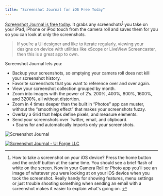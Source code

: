 ```yaml
---
title: "Screenshot Journal for iOS Free Today"
---
```

<p><a href="http://click.linksynergy.com/fs-bin/stat?id=6PFrOqNV4B8&offerid=146261&type=3&subid=0&tmpid=1826&RD_PARM1=http%253A%252F%252Fitunes.apple.com%252Fca%252Fapp%252Fscreenshot-journal%252Fid515287854%253Fmt%253D8%2526uo%253D4%2526partnerId%253D30" target="itunes_store">Screenshot Journal is free today</a>. It grabs any screenshots<sup id="fnref-20451:1"><a href="#fn-20451:1" rel="footnote">1</a></sup> you take on your iPad, iPhone or iPod touch from the camera roll and saves them for you so you can look at only the screenshots.</p>
<blockquote><p>
  If you’re a UI designer and like to iterate regularly, viewing your designs on device with utilities like xScope or LiveView Screencaster, then this is a great app to own.
</p></blockquote>
<p>Screenshot Journal lets you:</p>
<ul>
<li>Backup your screenshots, so emptying your camera roll does not kill your screenshot history.</li>
<li>Favorite screenshots that you want to reference over and over again.</li>
<li>View your screenshot collection grouped by month.</li>
<li>Zoom into images with the power of 2’s. 200%, 400%, 800%, 1600%, and 3200%, all without distortion.</li>
<li>Zoom in 4 times deeper than the built in “Photos” app can muster, without the “smoothing effect” that makes your screenshots fuzzy. </li>
<li>Overlay a Grid that helps define pixels, and measure elements. </li>
<li>Send your screenshots over Twitter, email, and clipboard.<br />
• Scans for and automatically imports only your screenshots.</li>
</ul>
<p><img src="https://chrisenns.com/wp-content/uploads/2012/05/screenshotjournal.jpg" alt="Screenshot Journal" title="Screenshot Journal" class="aligncenter size-full wp-image-20452" /></p>
<p><a href="http://click.linksynergy.com/fs-bin/stat?id=6PFrOqNV4B8&offerid=146261&type=3&subid=0&tmpid=1826&RD_PARM1=http%253A%252F%252Fitunes.apple.com%252Fca%252Fapp%252Fscreenshot-journal%252Fid515287854%253Fmt%253D8%2526uo%253D4%2526partnerId%253D30" target="itunes_store"><img src="http://r.mzstatic.com/images/web/linkmaker/badge_appstore-lrg.gif" alt="Screenshot Journal - UI Forge LLC" style="border: 0;"/></a></p>
<div class="footnotes">
<hr />
<ol>
<li id="fn-20451:1">
How to take a screenshot on your iOS device? Press the home button and the on/off button at the same time. You should see a brief flash of white on the screen. Now in your Camera Roll or Photo app you'll see an image of whatever you were looking at on your iOS device when you took the screenshot. Really handy for showing features, menu settings or just trouble shooting something when sending an email with a screenshot makes it easier to explain what's going on.&#160;<a href="#fnref-20451:1" rev="footnote">&#8617;</a>
</li>
</ol>
</div>
